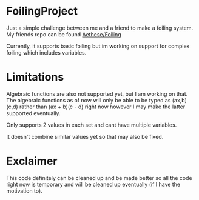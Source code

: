 # FoilingProject
Just a simple challenge between me and a friend to make a foiling system.
My friends repo can be found [Aethese/Foiling](https://github.com/Aethese/Foiling)

Currently, it supports basic foiling but im working on support for complex foiling which includes variables.

# Limitations
Algebraic functions are also not supported yet, but I am working on that.  The algebraic functions as of now will only be able to be typed as (ax,b)(c,d) rather than (ax + b)(c - d) right now however I may make the latter supported eventually.

Only supports 2 values in each set and cant have multiple variables.

It doesn't combine similar values yet so that may also be fixed.

# Exclaimer
This code definitely can be cleaned up and be made better so all the code right now is temporary and will be cleaned up eventually (if I have the motivation to).

